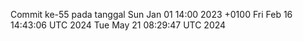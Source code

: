 Commit ke-55 pada tanggal Sun Jan 01 14:00 2023 +0100
Fri Feb 16 14:43:06 UTC 2024
Tue May 21 08:29:47 UTC 2024
